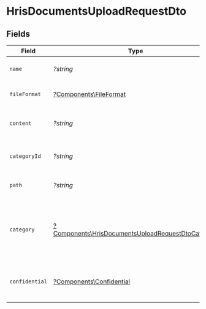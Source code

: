 # HrisDocumentsUploadRequestDto


## Fields

| Field                                                                                                                 | Type                                                                                                                  | Required                                                                                                              | Description                                                                                                           | Example                                                                                                               |
| --------------------------------------------------------------------------------------------------------------------- | --------------------------------------------------------------------------------------------------------------------- | --------------------------------------------------------------------------------------------------------------------- | --------------------------------------------------------------------------------------------------------------------- | --------------------------------------------------------------------------------------------------------------------- |
| `name`                                                                                                                | *?string*                                                                                                             | :heavy_minus_sign:                                                                                                    | The filename of the file to upload                                                                                    | weather-forecast                                                                                                      |
| `fileFormat`                                                                                                          | [?Components\FileFormat](../../Models/Components/FileFormat.md)                                                       | :heavy_minus_sign:                                                                                                    | The file format of the file                                                                                           |                                                                                                                       |
| `content`                                                                                                             | *?string*                                                                                                             | :heavy_minus_sign:                                                                                                    | The base64 encoded content of the file to upload                                                                      | VGhpcyBpc24ndCByZWFsbHkgYSBzYW1wbGUgZmlsZSwgYnV0IG5vIG9uZSB3aWxsIGV2ZXIga25vdyE                                       |
| `categoryId`                                                                                                          | *?string*                                                                                                             | :heavy_minus_sign:                                                                                                    | The categoryId of the documents                                                                                       | 6530                                                                                                                  |
| `path`                                                                                                                | *?string*                                                                                                             | :heavy_minus_sign:                                                                                                    | The path for the file to be uploaded to                                                                               | /path/to/file                                                                                                         |
| `category`                                                                                                            | [?Components\HrisDocumentsUploadRequestDtoCategory](../../Models/Components/HrisDocumentsUploadRequestDtoCategory.md) | :heavy_minus_sign:                                                                                                    | The category to be associated with the file to be uploaded. Id will take precedence over name.                        | {<br/>"name": "reports",<br/>"id": "550e8400-e29b-41d4-a716-446655440000"<br/>}                                       |
| `confidential`                                                                                                        | [?Components\Confidential](../../Models/Components/Confidential.md)                                                   | :heavy_minus_sign:                                                                                                    | The confidentiality level of the file to be uploaded                                                                  |                                                                                                                       |